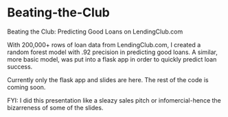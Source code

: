 # Beating-the-Club
Beating the Club: Predicting Good Loans on LendingClub.com

With 200,000+ rows of loan data from LendingClub.com, I created a random forest model with .92 precision in predicting good loans. A similar, more basic model, was put into a flask app in order to quickly predict loan success.

Currently only the flask app and slides are here. The rest of the code is coming soon.

FYI: I did this presentation like a sleazy sales pitch or infomercial-hence the bizarreness of some of the slides.
